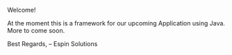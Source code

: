 Welcome!

At the moment this is a framework for our upcoming Application using Java. More to come soon.

Best Regards,
– Espin Solutions
